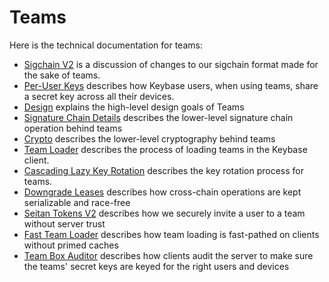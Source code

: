 
# Teams

Here is the technical documentation for teams:

* [Sigchain V2](sigchain_v2) is a discussion of changes to our sigchain format made for the sake of teams.
* [Per-User Keys](puk) describes how Keybase users, when using teams, share a secret key across all their devices.
* [Design](design) explains the high-level design goals of Teams
* [Signature Chain Details](details) describes the lower-level signature chain operation behind teams
* [Crypto](crypto) describes the lower-level cryptography behind teams
* [Team Loader](loader) describes the process of loading teams in the Keybase client.
* [Cascading Lazy Key Rotation](clkr) describes the key rotation process for teams.
* [Downgrade Leases](downgrade_leases) describes how cross-chain operations are kept serializable and race-free
* [Seitan Tokens V2](seitan_v2) describes how we securely invite a user to a team without server trust
* [Fast Team Loader](ftl) describes how team loading is fast-pathed on clients without primed caches
* [Team Box Auditor](box_auditor) describes how clients audit the server to make sure the teams' secret keys are keyed for the right users and devices
